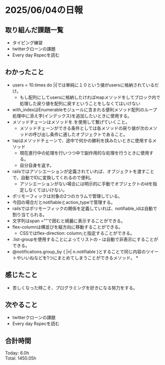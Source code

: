 # 2025/06/04の日報
## 取り組んだ課題一覧
* タイピング練習
* twitterクローンの課題
* Every day Rspecを読む
## わかったこと 
* users = 10.times do |i|では単純に１０という値がusersに格納されているだけ。
  * もし配列にしてusersに格納したければmapメソッドをしてブロック内で処理した戻り値を配列に戻すということをしなくてはいけない
* with_indexはEnumerableモジュールに含まれる便利メソッド配列のループ処理中に添え字(インデックス)を追加したいときに使用する。
* メソッドチェーンはメソッドを.を使用して繋げていくこと。
  * メソッドチェーンができる条件としては各メソッドの戻り値が次のメソッドの呼び出し条件に適したオブジェクトであること。
* tapはメソッドチェーンで、途中で何かの勝利を挟みたいときに使用するメソッド
  * 現在進行中の処理を行いつつ中で副作用的な処理を行うときに使用する。
  * 自分自身を返す。
* railsではアソシエーションが定義されていれば、オブジェクトを渡すことで、自動でIDに変換してくれるので便利。
  * アソシエーションがない場合には明示的に手動でオブジェクトのidを指定しなくてはいけない。
* ポリモーフィックは対象の2つのカラムで管理している。
 * 今回の場合だとnotifiableとaction_typeで管理する。
 * railsではポリモーフィックの関係を定義していれば、notifiable_idは自動で割り当てられる。
* 文字列はspan =""で囲むと綺麗に表示することができる。
* flex-columnは横並びを縦方向に移動することができる。
  * CSSではflex-direction: column;と指定することができる。
* .list-groupを使用することによってリストの・は自動で非表示にすることができる。
* @notifications.group_by { |n| n.notifiable }とすることで同じ内容のツイートやいいねなどを1つにまとめてしまうことができるメソッド。
  *                
## 感じたこと
* 苦しくなった時こそ、プログラミングを好きになる努力をする。
## 次やること
* twitterクローンの課題
* Every day Rspecを読む
##  合計時間 
Today: 6.0h<br>
Total: 1450.05h

